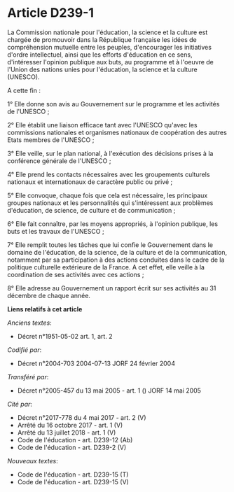 # Article D239-1

La Commission nationale pour l'éducation, la science et la culture est chargée de promouvoir dans la République française les
idées de compréhension mutuelle entre les peuples, d'encourager les initiatives d'ordre intellectuel, ainsi que les efforts
d'éducation en ce sens, d'intéresser l'opinion publique aux buts, au programme et à l'oeuvre de l'Union des nations unies
pour l'éducation, la science et la culture (UNESCO).

A cette fin :

1° Elle donne son avis au Gouvernement sur le programme et les activités de l'UNESCO ;

2° Elle établit une liaison efficace tant avec l'UNESCO qu'avec les commissions nationales et organismes nationaux de
coopération des autres Etats membres de l'UNESCO ;

3° Elle veille, sur le plan national, à l'exécution des décisions prises à la conférence générale de l'UNESCO ;

4° Elle prend les contacts nécessaires avec les groupements culturels nationaux et internationaux de caractère public ou
privé ;

5° Elle convoque, chaque fois que cela est nécessaire, les principaux groupes nationaux et les personnalités qui
s'intéressent aux problèmes d'éducation, de science, de culture et de communication ;

6° Elle fait connaître, par les moyens appropriés, à l'opinion publique, les buts et les travaux de l'UNESCO ;

7° Elle remplit toutes les tâches que lui confie le Gouvernement dans le domaine de l'éducation, de la science, de la culture
et de la communication, notamment par sa participation à des actions conduites dans le cadre de la politique culturelle
extérieure de la France. A cet effet, elle veille à la coordination de ses activités avec ces actions ;

8° Elle adresse au Gouvernement un rapport écrit sur ses activités au 31 décembre de chaque année.

**Liens relatifs à cet article**

_Anciens textes_:

  - Décret n°1951-05-02 art. 1, art. 2

_Codifié par_:

  - Décret n°2004-703 2004-07-13 JORF 24 février 2004

_Transféré par_:

  - Décret n°2005-457 du 13 mai 2005 - art. 1 () JORF 14 mai 2005

_Cité par_:

  - Décret n°2017-778 du 4 mai 2017 - art. 2 (V)
  - Arrêté du 16 octobre 2017 - art. 1 (V)
  - Arrêté du 13 juillet 2018 - art. 1 (V)
  - Code de l'éducation - art. D239-12 (Ab)
  - Code de l'éducation - art. D239-2 (V)

_Nouveaux textes_:

  - Code de l'éducation - art. D239-15 (T)
  - Code de l'éducation - art. D239-15 (V)
